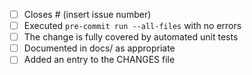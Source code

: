 - [ ] Closes # (insert issue number)
- [ ] Executed `pre-commit run --all-files` with no errors
- [ ] The change is fully covered by automated unit tests
- [ ] Documented in docs/ as appropriate
- [ ] Added an entry to the CHANGES file
